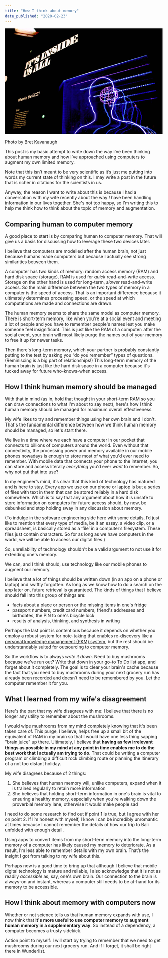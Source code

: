 ```yaml
---
title: "How I think about memory"
date_published: "2020-02-23"
---
```


![about memory](images/nick-ang-about-memory-1024x683.jpg)

Photo by Bret Kavanaugh

This post is my basic attempt to write down the way I’ve been thinking about human memory and how I’ve approached using computers to augment my own limited memory.

Note that this isn’t meant to be very scientific as it’s just me putting into words my current state of thinking on this. I may write a post in the future that is richer in citations for the scientists in us.

Anyway, the reason I want to write about this is because I had a conversation with my wife recently about the way _I_ have been handling information in our lives together. She's not too happy, so I'm writing this to help me think how to think about the topic of memory and augmentation.

## Comparing human to computer memory

A good place to start is by comparing human to computer memory. That will give us a basis for discussing how to leverage these two devices later.

I believe that computers are modelled after the human brain, not just because humans made computers but because I actually see strong similarities between them.

A computer has two kinds of memory: random access memory (RAM) and hard disk space (storage). RAM is used for _quick_ read-and-write access. Storage on the other hand is used for long-term, _slower_ read-and-write access. So the main difference between the two types of memory in a computer is the speed of access. That is an important difference because it ultimately determines processing speed, or the speed at which computations are made and connections are drawn.

The human memory seems to share the same model as computer memory. There is short-term memory, like when you're at a social event and meeting a lot of people and you have to remember people's names lest you make someone feel insignificant. This is just like the RAM of a computer: after the social event, your brain will most likely purge the names out of your memory to free it up for newer tasks.

Then there's long-term memory, which your partner is probably constantly putting to the test by asking you “do you remember” types of questions. (Reminiscing is a big part of relationships!) This long-term memory of the human brain is just like the hard disk space in a computer because it's tucked away for future who-knows-when access.

## How I think human memory should be managed

With that in mind (as in, hold that thought in your short-term RAM so you can draw connections to what I'm about to say next), here's how I think human memory should be managed for maximum overall effectiveness.

My wife likes to try and remember things using her own brain and I don't. That's the fundamental difference between how we think human memory should be managed, so let's start there.

We live in a time where we each have a computer in our pocket that connects to billions of computers around the world. Even without that connectivity, the processing power and memory available in our mobile phones nowadays is enough to store most of what you'd ever need to remember. With mobile data that connects your phone to the internet, you can store and access literally _everything_ you'd ever _want_ to remember. So, why not put that into use?

In my engineer’s mind, it's clear that this kind of technology has matured and is here to stay. Every app we use on our phone or laptop is but a series of files with text in them that can be stored reliably in a hard disk somewhere. Which is to say that any argument about how it is unsafe to store information on computers for future access should, by now, be debunked and stop holding sway in any discussion about memory.

(To indulge in the software engineering side here with some details, I’d just like to mention that every type of media, be it an essay, a video clip, or a spreadsheet, is basically stored as a ‘file’ in a computer’s filesystem. These files just contain characters. So for as long as we have computers in the world, we will be able to access our digital files.)

So, unreliability of technology shouldn't be a valid argument to not use it for extending one's memory.

We can, and I think should, use technology like our mobile phones to augment our memory.

I believe that a lot of things should be written down (in an app on a phone or laptop) and swiftly forgotten. As long as we know how to do a search on the app later on, future retrieval is guaranteed. The kinds of things that I believe should fall into this group of things are:

- facts about a place or person or the missing items in one's fridge
- passport numbers, credit card numbers, friend's addresses and birthdates, the PIN to one's bicycle lock
- results of analysis, thinking, and synthesis in writing

Perhaps the last point is contentious because it depends on whether you employ a robust system for note-taking that enables re-discovery like a [personal knowledge management (PKM) system](/2020-07-05-personal-knowledge-management-system/), but the rest should be understandably suited for outsourcing to computer memory.

So the workflow is to always _write it down_. Need to buy mushrooms because we’ve run out? Write that down in your go-to To Do list app, and forget about it completely. The goal is to clear your brain's cache because the fact that you need to buy mushrooms during your next grocery run has already been recorded and doesn’t need to be remembered by you. Let the computer remember it for you.

## What I learned from my wife's disagreement

Here's the part that my wife disagrees with me: I believe that there is no longer any utility to remember about the mushrooms.

I would wipe mushrooms from my mind completely knowing that it's been taken care of. This purge, I believe, helps free up a small bit of the equivalent of RAM in my brain so that I would have one less thing sapping "brain juice" up there. Ultimately, I believe that **having as few irrelevant things as possible in my mind at any point in time enables me to do the best work that I actually am trying to do**. That could be writing a computer program or climbing a difficult rock climbing route or planning the itinerary of a not too distant holiday.

My wife disagrees because of 2 things:

1. She believes that human memory will, unlike computers, expand when it is trained regularly to retain more information
2. She believes that holding short-term information in one's brain is vital to ensuring a healthy memory, especially when you're walking down the proverbial memory lane, otherwise it would make people sad

I need to do some research to find out if point 1 is true, but I agree with her on point 2. If I’m honest with myself, I know I can be incredibly unromantic at times because I cannot remember the details of how our trip to Bali unfolded with enough detail.

Using apps to convert items from my short-term memory into the long-term memory of a computer has likely caused my memory to deteriorate. As a result, I’m less able to remember details with my own brain. That’s the insight I got from talking to my wife about this.

Perhaps now is a good time to bring up that although I believe that mobile digital technology is mature and reliable, I also acknowledge that it is not as readily _accessible_ as, say, one's own brain. Our connection to the brain is always-on and instant, whereas a computer still needs to be at-hand for its memory to be accessible.

## How I think about memory with computers now

Whether or not science tells us that human memory expands with use, I now think that **it's more useful to use computer memory to augment human memory in a supplementary way**. So instead of a dependency, a computer becomes a trusty sidekick.

Action point to myself: I will start by trying to remember that we need to get mushrooms during our next grocery run. And if I forget, it shall be right there in Wunderlist.
